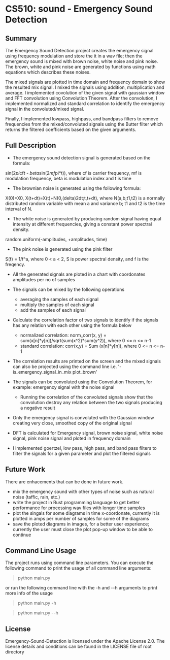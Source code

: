 # CS510: sound - Emergency Sound Detection

## Summary
The Emergency Sound Detection project creates the emergency signal using frequency modulation and store the it in a wav file; then the emergency sound is mixed with brown noise, white noise and pink noise. The brown, white and pink noise are generated by functions using math equations which describes these noises.

The mixed signals are plotted in time domain and frequency domain to show the resulted mix signal. I mixed the signals using addition, multiplication and average. I implemented covolution of the given signal with gaussian window and FFT convolution using Convolution Theorem. After the convolution, I implemented normalized and standard correlation to identify the emergency signal in the convoluted/mixed signal. 

Finally, I implemented lowpass, highpass, and bandpass filters to remove frequencies from the mixed/convoluted signals using the Butter filter which returns the filtered coefficients based on the given arguments.


## Full Description

- The emergency sound detection signal is generated based on the formula:

sin(2*pi*cf*t - beta*sin(2*mf*pi*t)), where cf is carrier frequency, mf is modulation frequency, beta is modulation index and t is time

- The brownian noise is generated using the following formula:

X(0)=X0, X(t+dt)=X(t)+N(0,(delta)2dt;t,t+dt), where N(a,b;t1,t2) is a normally distributed random variable with mean a and variance b; t1 and t2 is the time interval of N.

- The white noise is generated by producing random signal having equal intensity at different frequencies, giving a constant power spectral density.

random.uniform(-amplitudes, +amplitudes, time)

- The pink noise is generated using the pink filter 

S(f) = 1/f^a, where 0 < a < 2, S is power spectral density, and f is the freqency.

- All the generated signals are ploted in a chart with coordonates amplitudes per no of samples

- The signals can be mixed by the following operations
    - averaging the samples of each signal
    - multiply the samples of each signal
    - add the samples of each signal

- Calculate the correlation factor of two signals to identify if the signals has any relation with each other using the formula below
    - normalized correlation: norm_corr(x, y) = sum(x[n]*y[n])/sqrt(sum(x^2)*sum(y^2)), where 0 <= n <= n-1
    - standard correlation: corr(x,y) = Sum (x[n]*y[n]), where 0 <= n <= n-1
- The correlation results are printed on the screen and the mixed signals can also be projected using the command line i.e. '-is_emergency_signal_in_mix plot_brown'

- The signals can be convoluted using the Convolution Theorem, for example: emergency signal with the noise signal
    - Running the correlation of the convoluted signals show that the convolution destroy any relation between the two signals producing a negative result

- Only the emergency signal is convoluted with the Gaussian window creating very close, smoothed copy of the original signal

- DFT is calculated for Emergency signal, brown noise signal, white noise signal, pink noise signal and ploted in frequency domain

- I implemented goertzel, low pass, high pass, and band pass filters to filter the signals for a given parameter and plot the filtered signals


## Future Work
There are enhacements that can be done in future work.
- mix the emergency sound with other types of noise such as natural noise (taffic, rain, etc.)
- write the project in Rust programming language to get better performance for processing wav files with longer time samples
- plot the singals for some diagrams in time x-coordonate, currently it is plotted in amps per number of samples for some of the diagrams
- save the ploted diagrams in images, for a better user experience; currently the user must close the plot pop-up window to be able to continue


## Command Line Usage

The project runs using command line parameters. You can execute the following command to print the usage of all command line arguments:

>python main.py

or run the following command line with the -h and --h arguments to print more info of the usage

>python main.py -h

>python main.py --h



## License
Emergency-Sound-Detection is licensed under the Apache License 2.0. The license details and conditions can be found in the LICENSE file of root directory
